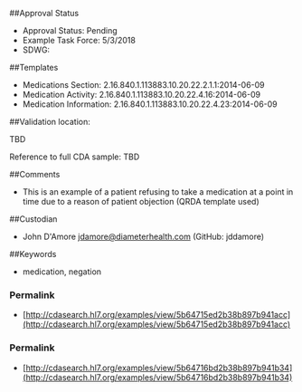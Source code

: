 ##Approval Status

* Approval Status: Pending
* Example Task Force: 5/3/2018
* SDWG: 

##Templates

* Medications Section: 2.16.840.1.113883.10.20.22.2.1.1:2014-06-09
* Medication Activity: 2.16.840.1.113883.10.20.22.4.16:2014-06-09
* Medication Information: 2.16.840.1.113883.10.20.22.4.23:2014-06-09

##Validation location: 

TBD

Reference to full CDA sample: TBD

##Comments

* This is an example of a patient refusing to take a medication at a point in time due to a reason of patient objection (QRDA template used)

##Custodian

* John D'Amore jdamore@diameterhealth.com (GitHub: jddamore)

##Keywords

* medication, negation

### Permalink 

* [http://cdasearch.hl7.org/examples/view/5b64715ed2b38b897b941acc](http://cdasearch.hl7.org/examples/view/5b64715ed2b38b897b941acc)

### Permalink 

* [http://cdasearch.hl7.org/examples/view/5b64716bd2b38b897b941b34](http://cdasearch.hl7.org/examples/view/5b64716bd2b38b897b941b34)